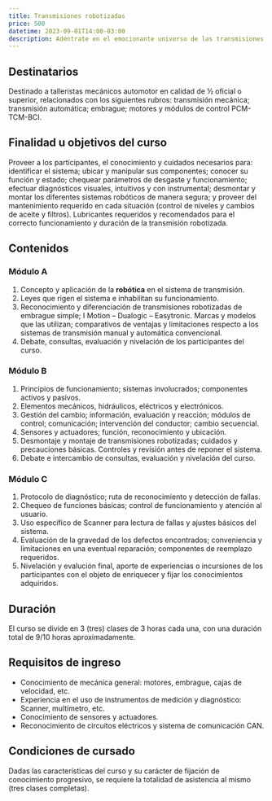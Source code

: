 ```yaml
---
title: Transmisiones robotizadas
price: 500
datetime: 2023-09-01T14:00-03:00
description: Adéntrate en el emocionante universo de las transmisiones robotizadas y descubre cómo la innovadora tecnología automatiza el cambio de velocidades en los vehículos.
---
```


## Destinatarios

Destinado a talleristas mecánicos automotor en calidad de ½ oficial o superior, relacionados con los siguientes rubros: transmisión mecánica; transmisión automática; embrague; motores y módulos de control PCM-TCM-BCI.

## Finalidad u objetivos del curso

Proveer a los participantes, el conocimiento y cuidados necesarios para: identificar el sistema; ubicar y manipular sus componentes; conocer su función y estado; chequear parámetros de desgaste y funcionamiento; efectuar diagnósticos visuales, intuitivos y con instrumental; desmontar y montar los diferentes sistemas robóticos de manera segura; y proveer del mantenimiento requerido en cada situación (control de niveles y cambios de aceite y filtros). Lubricantes requeridos y recomendados para el correcto funcionamiento y duración de la transmisión robotizada.

## Contenidos

### Módulo A

1. Concepto y aplicación de la **robótica** en el sistema de transmisión.
2. Leyes que rigen el sistema e inhabilitan su funcionamiento.
3. Reconocimiento y diferenciación de transmisiones robotizadas de embrague simple; I Motion – Dualogic – Easytronic. Marcas y modelos que las utilizan; comparativos de ventajas y limitaciones respecto a los sistemas de transmisión manual y automática convencional.
4. Debate, consultas, evaluación y nivelación de los participantes del curso.

### Módulo B

1. Principios de funcionamiento; sistemas involucrados; componentes activos y pasivos.
2. Elementos mecánicos, hidráulicos, eléctricos y electrónicos.
3. Gestión del cambio; información, evaluación y reacción; módulos de control; comunicación; intervención del conductor; cambio secuencial.
4. Sensores y actuadores; función, reconocimiento y ubicación.
5. Desmontaje y montaje de transmisiones robotizadas; cuidados y precauciones básicas. Controles y revisión antes de reponer el sistema.
6. Debate e intercambio de consultas, evaluación y nivelación del curso.

### Módulo C

1. Protocolo de diagnóstico; ruta de reconocimiento y detección de fallas.
2. Chequeo de funciones básicas; control de funcionamiento y atención al usuario.
3. Uso específico de Scanner para lectura de fallas y ajustes básicos del sistema.
4. Evaluación de la gravedad de los defectos encontrados; conveniencia y limitaciones en una eventual reparación; componentes de reemplazo requeridos.
5. Nivelación y evalución final, aporte de experiencias o incursiones de los participantes con el objeto de enriquecer y fijar los conocimientos adquiridos.

## Duración

El curso se divide en 3 (tres) clases de 3 horas cada una, con una duración total de 9/10 horas aproximadamente.

## Requisitos de ingreso

- Conocimiento de mecánica general: motores, embrague, cajas de velocidad, etc.
- Experiencia en el uso de instrumentos de medición y diagnóstico: Scanner, multímetro, etc.
- Conocimiento de sensores y actuadores.
- Reconocimiento de circuitos eléctricos y sistema de comunicación CAN.

## Condiciones de cursado

Dadas las características del curso y su carácter de fijación de conocimiento progresivo, se requiere la totalidad de asistencia al mismo (tres clases completas).
